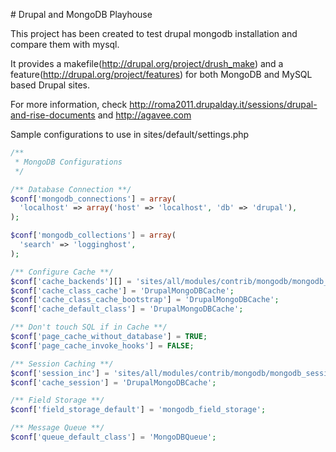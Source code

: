 # Drupal and MongoDB Playhouse

This project has been created to test drupal mongodb installation and compare them with mysql.

It provides a makefile(http://drupal.org/project/drush_make) and a feature(http://drupal.org/project/features) for both MongoDB and MySQL based Drupal sites.

For more information, check http://roma2011.drupalday.it/sessions/drupal-and-rise-documents and http://agavee.com

Sample configurations to use in sites/default/settings.php

``` php
/**
 * MongoDB Configurations
 */

/** Database Connection **/
$conf['mongodb_connections'] = array(
  'localhost' => array('host' => 'localhost', 'db' => 'drupal'),
);

$conf['mongodb_collections'] = array(
  'search' => 'logginghost',
);

/** Configure Cache **/
$conf['cache_backends'][] = 'sites/all/modules/contrib/mongodb/mongodb_cache/mongodb_cache.inc';
$conf['cache_class_cache'] = 'DrupalMongoDBCache';
$conf['cache_class_cache_bootstrap'] = 'DrupalMongoDBCache';
$conf['cache_default_class'] = 'DrupalMongoDBCache';

/** Don't touch SQL if in Cache **/
$conf['page_cache_without_database'] = TRUE;
$conf['page_cache_invoke_hooks'] = FALSE;

/** Session Caching **/
$conf['session_inc'] = 'sites/all/modules/contrib/mongodb/mongodb_session/mongodb_session.inc';
$conf['cache_session'] = 'DrupalMongoDBCache';

/** Field Storage **/
$conf['field_storage_default'] = 'mongodb_field_storage';

/** Message Queue **/
$conf['queue_default_class'] = 'MongoDBQueue';
```